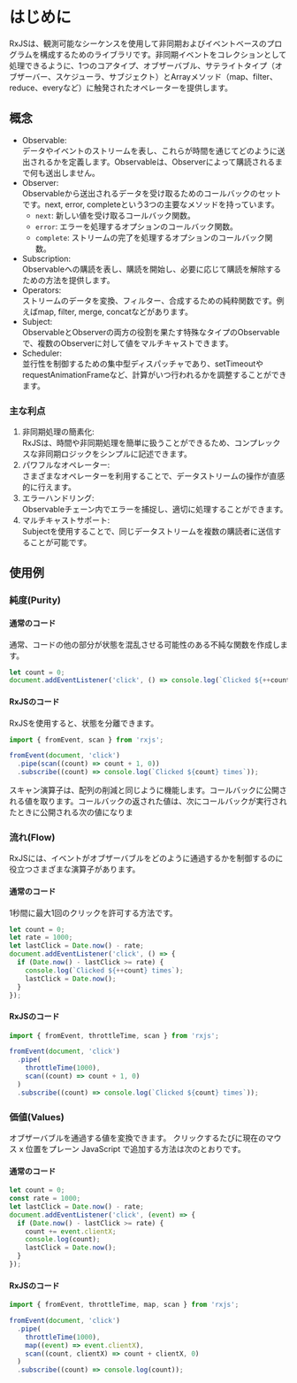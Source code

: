 # はじめに
RxJSは、観測可能なシーケンスを使用して非同期およびイベントベースのプログラムを構成するためのライブラリです。非同期イベントをコレクションとして処理できるように、1つのコアタイプ、オブザーバブル、サテライトタイプ（オブザーバー、スケジューラ、サブジェクト）とArrayメソッド（map、filter、reduce、everyなど）に触発されたオペレーターを提供します。

## 概念

- Observable:  
データやイベントのストリームを表し、これらが時間を通じてどのように送出されるかを定義します。Observableは、Observerによって購読されるまで何も送出しません。
- Observer:  
Observableから送出されるデータを受け取るためのコールバックのセットです。next, error, completeという3つの主要なメソッドを持っています。
   - `next`: 新しい値を受け取るコールバック関数。
   - `error`: エラーを処理するオプションのコールバック関数。
   - `complete`: ストリームの完了を処理するオプションのコールバック関数。
- Subscription:  
Observableへの購読を表し、購読を開始し、必要に応じて購読を解除するための方法を提供します。
- Operators:  
ストリームのデータを変換、フィルター、合成するための純粋関数です。例えばmap, filter, merge, concatなどがあります。
- Subject:  
ObservableとObserverの両方の役割を果たす特殊なタイプのObservableで、複数のObserverに対して値をマルチキャストできます。
- Scheduler:  
並行性を制御するための集中型ディスパッチャであり、setTimeoutやrequestAnimationFrameなど、計算がいつ行われるかを調整することができます。


### 主な利点

1. 非同期処理の簡素化:  
RxJSは、時間や非同期処理を簡単に扱うことができるため、コンプレックスな非同期ロジックをシンプルに記述できます。
2. パワフルなオペレーター:  
さまざまなオペレーターを利用することで、データストリームの操作が直感的に行えます。
3. エラーハンドリング:  
Observableチェーン内でエラーを捕捉し、適切に処理することができます。
4. マルチキャストサポート:  
Subjectを使用することで、同じデータストリームを複数の購読者に送信することが可能です。

## 使用例

### 純度(Purity)
#### 通常のコード
通常、コードの他の部分が状態を混乱させる可能性のある不純な関数を作成します。
```js
let count = 0;
document.addEventListener('click', () => console.log(`Clicked ${++count} times`));
```

#### RxJSのコード
RxJSを使用すると、状態を分離できます。
```js
import { fromEvent, scan } from 'rxjs';

fromEvent(document, 'click')
  .pipe(scan((count) => count + 1, 0))
  .subscribe((count) => console.log(`Clicked ${count} times`));
```
スキャン演算子は、配列の削減と同じように機能します。コールバックに公開される値を取ります。コールバックの返された値は、次にコールバックが実行されたときに公開される次の値になりま


### 流れ(Flow)
RxJSには、イベントがオブザーバブルをどのように通過するかを制御するのに役立つさまざまな演算子があります。

#### 通常のコード
1秒間に最大1回のクリックを許可する方法です。

```js
let count = 0;
let rate = 1000;
let lastClick = Date.now() - rate;
document.addEventListener('click', () => {
  if (Date.now() - lastClick >= rate) {
    console.log(`Clicked ${++count} times`);
    lastClick = Date.now();
  }
});
```

#### RxJSのコード
```js
import { fromEvent, throttleTime, scan } from 'rxjs';

fromEvent(document, 'click')
  .pipe(
    throttleTime(1000),
    scan((count) => count + 1, 0)
  )
  .subscribe((count) => console.log(`Clicked ${count} times`));
```


### 価値(Values)
オブザーバブルを通過する値を変換できます。
クリックするたびに現在のマウス x 位置をプレーン JavaScript で追加する方法は次のとおりです。
#### 通常のコード
```js
let count = 0;
const rate = 1000;
let lastClick = Date.now() - rate;
document.addEventListener('click', (event) => {
  if (Date.now() - lastClick >= rate) {
    count += event.clientX;
    console.log(count);
    lastClick = Date.now();
  }
});
```

#### RxJSのコード

```js
import { fromEvent, throttleTime, map, scan } from 'rxjs';

fromEvent(document, 'click')
  .pipe(
    throttleTime(1000),
    map((event) => event.clientX),
    scan((count, clientX) => count + clientX, 0)
  )
  .subscribe((count) => console.log(count));
```
